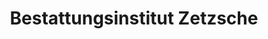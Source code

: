 ---
title: "Bestattungsinstitut Zetzsche"
url: /markranstaedt/bestattungsinstitut-zetzsche/
shop: Bestattungen
---